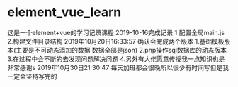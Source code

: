 # element_vue_learn
这是一个element+vue的学习记录课程
2019-10-16完成记录
1.配置全局main.js
2.构建文件目录结构
2019年10月20日16:33:57 确认会完成两个版本
1.基础模板版本(主要是不可动态添加的数据  数据全部是json)
2.php操作sql数据库的动态版本
3.在过程中会不断的去发现问题解决问题
4.另外有大佬愿意传授我一点知识也是非常感谢s
2019年10月30日21:30:47
每天加班都会很晚所以很少有时间写但是我一定会坚持写完的


